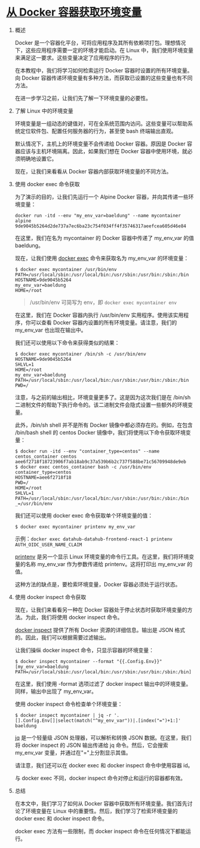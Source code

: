 # [从 Docker 容器获取环境变量](https://www.baeldung.com/ops/docker-get-environment-variable)

1. 概述

    Docker 是一个容器化平台，可将应用程序及其所有依赖项打包。理想情况下，这些应用程序需要一定的环境才能启动。在 Linux 中，我们使用环境变量来满足这一要求。这些变量决定了应用程序的行为。

    在本教程中，我们将学习如何检索运行 Docker 容器时设置的所有环境变量。向 Docker 容器传递环境变量有多种方法，而获取已设置的这些变量也有不同方法。

    在进一步学习之前，让我们先了解一下环境变量的必要性。

2. 了解 Linux 中的环境变量

    环境变量是一组动态的键值对，可在全系统范围内访问。这些变量可以帮助系统定位软件包、配置任何服务器的行为，甚至使 bash 终端输出直观。

    默认情况下，主机上的环境变量不会传递给 Docker 容器。原因是 Docker 容器应该与主机环境隔离。因此，如果我们想在 Docker 容器中使用环境，就必须明确地设置它。

    现在，让我们来看看从 Docker 容器内部获取环境变量的不同方法。

3. 使用 docker exec 命令获取

    为了演示的目的，让我们先运行一个 Alpine Docker 容器，并向其传递一些环境变量：

    ```shell
    docker run -itd --env "my_env_var=baeldung" --name mycontainer alpine
    9de9045b5264d2de737a7ec6ba23c754f034ff4f35746317aeefcea605d46e84
    ```

    在这里，我们在名为 mycontainer 的 Docker 容器中传递了 my_env_var 的值 baeldung。

    现在，让我们使用 [docker exec](https://docs.docker.com/engine/reference/commandline/exec/) 命令来获取名为 my_env_var 的环境变量：

    ```shell
    $ docker exec mycontainer /usr/bin/env
    PATH=/usr/local/sbin:/usr/local/bin:/usr/sbin:/usr/bin:/sbin:/bin
    HOSTNAME=9de9045b5264
    my_env_var=baeldung
    HOME=/root
    ```

    > /usr/bin/env 可简写为 env，即 `docker exec mycontainer env`

    在这里，我们在 Docker 容器内执行 /usr/bin/env 实用程序。使用该实用程序，你可以查看 Docker 容器内设置的所有环境变量。请注意，我们的 my_env_var 也出现在输出中。

    我们还可以使用以下命令来获得类似的结果：

    ```shell
    $ docker exec mycontainer /bin/sh -c /usr/bin/env
    HOSTNAME=9de9045b5264
    SHLVL=1
    HOME=/root
    my_env_var=baeldung
    PATH=/usr/local/sbin:/usr/local/bin:/usr/sbin:/usr/bin:/sbin:/bin
    PWD=/
    ```

    注意，与之前的输出相比，环境变量更多了。这是因为这次我们是在 /bin/sh 二进制文件的帮助下执行命令的。该二进制文件会隐式设置一些额外的环境变量。

    此外，/bin/sh shell 并不是所有 Docker 镜像中都必须存在的。例如，在包含 /bin/bash shell 的 centos Docker 镜像中，我们将使用以下命令获取环境变量：

    ```shell
    $ docker run -itd --env "container_type=centos" --name centos_container centos
    aee6f2718f18723906f7ab18ab9c37a539b6b2c737f588be71c56709948de9eb
    $ docker exec centos_container bash -c /usr/bin/env
    container_type=centos
    HOSTNAME=aee6f2718f18
    PWD=/
    HOME=/root
    SHLVL=1
    PATH=/usr/local/sbin:/usr/local/bin:/usr/sbin:/usr/bin:/sbin:/bin
    _=/usr/bin/env
    ```

    我们还可以使用 docker exec 命令获取单个环境变量的值：

    `$ docker exec mycontainer printenv my_env_var`

    示例：`docker exec datahub-datahub-frontend-react-1 printenv AUTH_OIDC_USER_NAME_CLAIM`

    [printenv](https://man7.org/linux/man-pages/man1/printenv.1.html) 是另一个显示 Linux 环境变量的命令行工具。在这里，我们将环境变量的名称 my_env_var 作为参数传递给 printenv。这将打印出 my_env_var 的值。

    这种方法的缺点是，要检索环境变量，Docker 容器必须处于运行状态。

4. 使用 docker inspect 命令获取

    现在，让我们来看看另一种在 Docker 容器处于停止状态时获取环境变量的方法。为此，我们将使用 docker inspect 命令。

    [docker inspect](https://docs.docker.com/engine/reference/commandline/inspect/) 提供了所有 Docker 资源的详细信息。输出是 JSON 格式的。因此，我们可以根据需要过滤输出。

    让我们操纵 docker inspect 命令，只显示容器的环境变量：

    ```shell
    $ docker inspect mycontainer --format "{{.Config.Env}}"
    [my_env_var=baeldung PATH=/usr/local/sbin:/usr/local/bin:/usr/sbin:/usr/bin:/sbin:/bin]
    ```

    在这里，我们使用 -format 选项过滤了 docker inspect 输出中的环境变量。同样，输出中出现了 my_env_var。

    使用 docker inspect 命令检查单个环境变量：

    ```shell
    $ docker inspect mycontainer | jq -r '.[].Config.Env[]|select(match("^my_env_var"))|.[index("=")+1:]'
    baeldung
    ```

    [jq](https://www.baeldung.com/linux/jq-command-json) 是一个轻量级 JSON 处理器，可以解析和转换 JSON 数据。在这里，我们将 docker inspect 的 JSON 输出传递给 jq 命令。然后，它会搜索 my_env_var 变量，并通过在"="上分割显示其值。

    请注意，我们还可以在 docker exec 和 docker inspect 命令中使用容器 id。

    与 docker exec 不同，docker inspect 命令对停止和运行的容器都有效。

5. 总结

    在本文中，我们学习了如何从 Docker 容器中获取所有环境变量。我们首先讨论了环境变量在 Linux 中的重要性。然后，我们学习了检索环境变量的 docker exec 和 docker inspect 命令。

    docker exec 方法有一些限制，而 docker inspect 命令在任何情况下都能运行。
